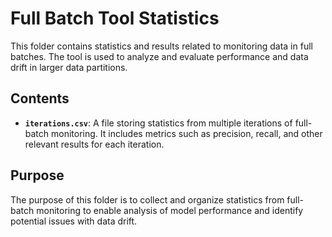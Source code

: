 # Full Batch Tool Statistics

This folder contains statistics and results related to monitoring data in full batches. The tool is used to analyze and evaluate performance and data drift in larger data partitions.

## Contents

- **`iterations.csv`**: A file storing statistics from multiple iterations of full-batch monitoring. It includes metrics such as precision, recall, and other relevant results for each iteration.

## Purpose

The purpose of this folder is to collect and organize statistics from full-batch monitoring to enable analysis of model performance and identify potential issues with data drift.